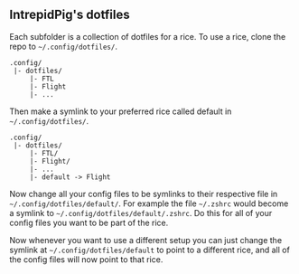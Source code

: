 ## IntrepidPig's dotfiles

Each subfolder is a collection of dotfiles for a rice. To use a rice, clone the repo to `~/.config/dotfiles/`.

```
.config/
 |- dotfiles/
     |- FTL
     |- Flight
     |- ...
```

Then make a symlink to your preferred rice called default in `~/.config/dotfiles/`.

```
.config/
 |- dotfiles/
     |- FTL/
     |- Flight/
     |- ...
     |- default -> Flight
```

Now change all your config files to be symlinks to their respective file in `~/.config/dotfiles/default/`.
For example the file `~/.zshrc` would become a symlink to `~/.config/dotfiles/default/.zshrc`.
Do this for all of your config files you want to be part of the rice.

Now whenever you want to use a different setup you can just change the symlink at `~/.config/dotfiles/default` to point to a different rice, and all of the config files will now point to that rice.

